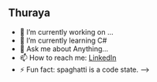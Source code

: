 ## Thuraya 

- 🔭 I’m currently working on ...
- 🌱 I’m currently learning C#
- 💬 Ask me about Anything...
- 📫 How to reach me: [LinkedIn](https://www.linkedin.com/in/thuraya-b-1900352b7?utm_source=share&utm_campaign=share_via&utm_content=profile&utm_medium=ios_app)
- ⚡ Fun fact: spaghatti is a code state.
-->

